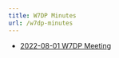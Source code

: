 ```yaml
---
title: W7DP Minutes
url: /w7dp-minutes
---
```


* [2022-08-01 W7DP Meeting](documents/minutes/W7DP%20Meeting%202022-08-02.pdf)
